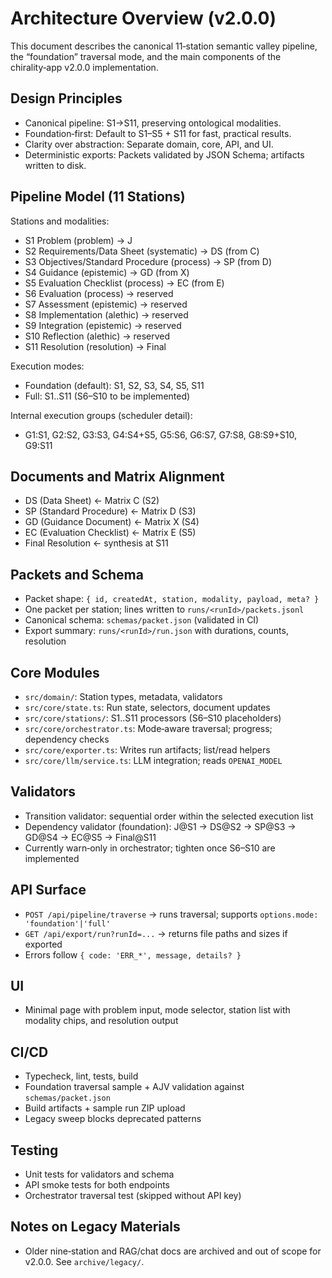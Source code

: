 # Architecture Overview (v2.0.0)

This document describes the canonical 11‑station semantic valley pipeline, the “foundation” traversal mode, and the main components of the chirality‑app v2.0.0 implementation.

## Design Principles
- Canonical pipeline: S1→S11, preserving ontological modalities.
- Foundation‑first: Default to S1–S5 + S11 for fast, practical results.
- Clarity over abstraction: Separate domain, core, API, and UI.
- Deterministic exports: Packets validated by JSON Schema; artifacts written to disk.

## Pipeline Model (11 Stations)
Stations and modalities:
- S1 Problem (problem) → J
- S2 Requirements/Data Sheet (systematic) → DS (from C)
- S3 Objectives/Standard Procedure (process) → SP (from D)
- S4 Guidance (epistemic) → GD (from X)
- S5 Evaluation Checklist (process) → EC (from E)
- S6 Evaluation (process) → reserved
- S7 Assessment (epistemic) → reserved
- S8 Implementation (alethic) → reserved
- S9 Integration (epistemic) → reserved
- S10 Reflection (alethic) → reserved
- S11 Resolution (resolution) → Final

Execution modes:
- Foundation (default): S1, S2, S3, S4, S5, S11
- Full: S1..S11 (S6–S10 to be implemented)

Internal execution groups (scheduler detail):
- G1:S1, G2:S2, G3:S3, G4:S4+S5, G5:S6, G6:S7, G7:S8, G8:S9+S10, G9:S11

## Documents and Matrix Alignment
- DS (Data Sheet) ← Matrix C (S2)
- SP (Standard Procedure) ← Matrix D (S3)
- GD (Guidance Document) ← Matrix X (S4)
- EC (Evaluation Checklist) ← Matrix E (S5)
- Final Resolution ← synthesis at S11

## Packets and Schema
- Packet shape: `{ id, createdAt, station, modality, payload, meta? }`
- One packet per station; lines written to `runs/<runId>/packets.jsonl`
- Canonical schema: `schemas/packet.json` (validated in CI)
- Export summary: `runs/<runId>/run.json` with durations, counts, resolution

## Core Modules
- `src/domain/`: Station types, metadata, validators
- `src/core/state.ts`: Run state, selectors, document updates
- `src/core/stations/`: S1..S11 processors (S6–S10 placeholders)
- `src/core/orchestrator.ts`: Mode‑aware traversal; progress; dependency checks
- `src/core/exporter.ts`: Writes run artifacts; list/read helpers
- `src/core/llm/service.ts`: LLM integration; reads `OPENAI_MODEL`

## Validators
- Transition validator: sequential order within the selected execution list
- Dependency validator (foundation): J@S1 → DS@S2 → SP@S3 → GD@S4 → EC@S5 → Final@S11
- Currently warn‑only in orchestrator; tighten once S6–S10 are implemented

## API Surface
- `POST /api/pipeline/traverse` → runs traversal; supports `options.mode: 'foundation'|'full'`
- `GET /api/export/run?runId=...` → returns file paths and sizes if exported
- Errors follow `{ code: 'ERR_*', message, details? }`

## UI
- Minimal page with problem input, mode selector, station list with modality chips, and resolution output

## CI/CD
- Typecheck, lint, tests, build
- Foundation traversal sample + AJV validation against `schemas/packet.json`
- Build artifacts + sample run ZIP upload
- Legacy sweep blocks deprecated patterns

## Testing
- Unit tests for validators and schema
- API smoke tests for both endpoints
- Orchestrator traversal test (skipped without API key)

## Notes on Legacy Materials
- Older nine‑station and RAG/chat docs are archived and out of scope for v2.0.0. See `archive/legacy/`.
